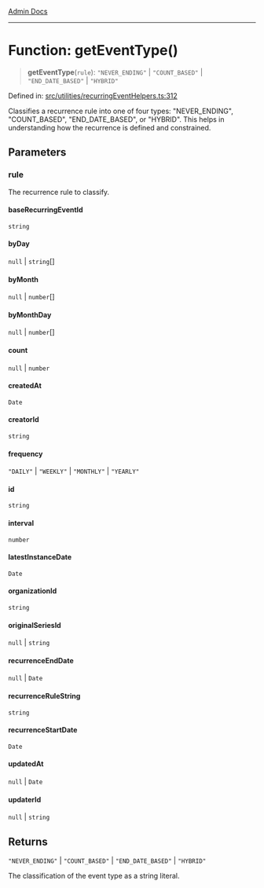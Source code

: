 [Admin Docs](/)

***

# Function: getEventType()

> **getEventType**(`rule`): `"NEVER_ENDING"` \| `"COUNT_BASED"` \| `"END_DATE_BASED"` \| `"HYBRID"`

Defined in: [src/utilities/recurringEventHelpers.ts:312](https://github.com/Sourya07/talawa-api/blob/583d62db9438de398bb9012a4a2617e2cb268b08/src/utilities/recurringEventHelpers.ts#L312)

Classifies a recurrence rule into one of four types: "NEVER_ENDING", "COUNT_BASED",
"END_DATE_BASED", or "HYBRID". This helps in understanding how the recurrence
is defined and constrained.

## Parameters

### rule

The recurrence rule to classify.

#### baseRecurringEventId

`string`

#### byDay

`null` \| `string`[]

#### byMonth

`null` \| `number`[]

#### byMonthDay

`null` \| `number`[]

#### count

`null` \| `number`

#### createdAt

`Date`

#### creatorId

`string`

#### frequency

`"DAILY"` \| `"WEEKLY"` \| `"MONTHLY"` \| `"YEARLY"`

#### id

`string`

#### interval

`number`

#### latestInstanceDate

`Date`

#### organizationId

`string`

#### originalSeriesId

`null` \| `string`

#### recurrenceEndDate

`null` \| `Date`

#### recurrenceRuleString

`string`

#### recurrenceStartDate

`Date`

#### updatedAt

`null` \| `Date`

#### updaterId

`null` \| `string`

## Returns

`"NEVER_ENDING"` \| `"COUNT_BASED"` \| `"END_DATE_BASED"` \| `"HYBRID"`

The classification of the event type as a string literal.
